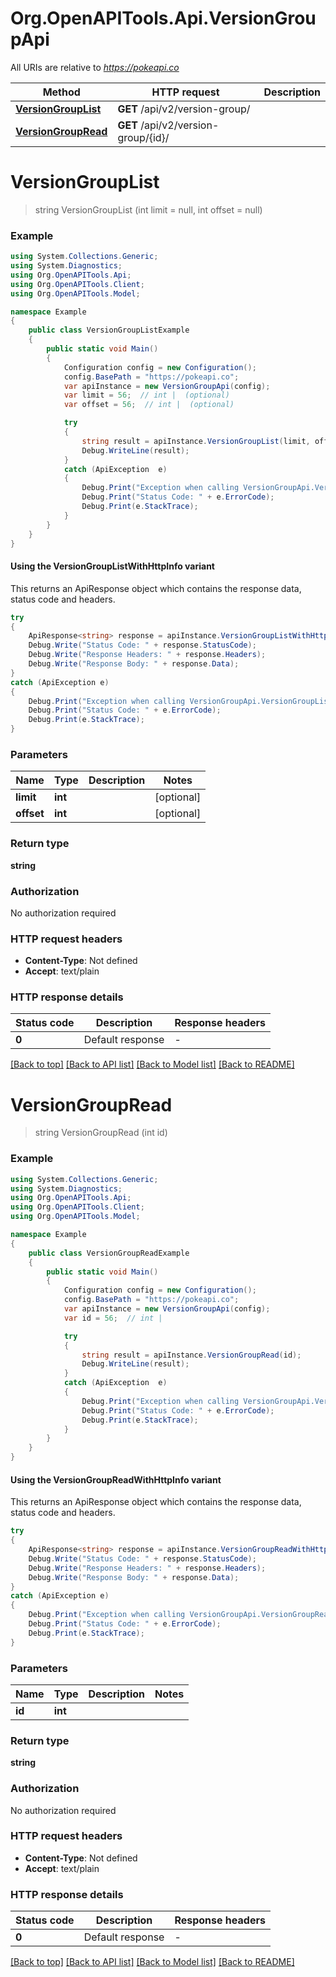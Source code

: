 # Org.OpenAPITools.Api.VersionGroupApi

All URIs are relative to *https://pokeapi.co*

| Method | HTTP request | Description |
|--------|--------------|-------------|
| [**VersionGroupList**](VersionGroupApi.md#versiongrouplist) | **GET** /api/v2/version-group/ |  |
| [**VersionGroupRead**](VersionGroupApi.md#versiongroupread) | **GET** /api/v2/version-group/{id}/ |  |

<a id="versiongrouplist"></a>
# **VersionGroupList**
> string VersionGroupList (int limit = null, int offset = null)



### Example
```csharp
using System.Collections.Generic;
using System.Diagnostics;
using Org.OpenAPITools.Api;
using Org.OpenAPITools.Client;
using Org.OpenAPITools.Model;

namespace Example
{
    public class VersionGroupListExample
    {
        public static void Main()
        {
            Configuration config = new Configuration();
            config.BasePath = "https://pokeapi.co";
            var apiInstance = new VersionGroupApi(config);
            var limit = 56;  // int |  (optional) 
            var offset = 56;  // int |  (optional) 

            try
            {
                string result = apiInstance.VersionGroupList(limit, offset);
                Debug.WriteLine(result);
            }
            catch (ApiException  e)
            {
                Debug.Print("Exception when calling VersionGroupApi.VersionGroupList: " + e.Message);
                Debug.Print("Status Code: " + e.ErrorCode);
                Debug.Print(e.StackTrace);
            }
        }
    }
}
```

#### Using the VersionGroupListWithHttpInfo variant
This returns an ApiResponse object which contains the response data, status code and headers.

```csharp
try
{
    ApiResponse<string> response = apiInstance.VersionGroupListWithHttpInfo(limit, offset);
    Debug.Write("Status Code: " + response.StatusCode);
    Debug.Write("Response Headers: " + response.Headers);
    Debug.Write("Response Body: " + response.Data);
}
catch (ApiException e)
{
    Debug.Print("Exception when calling VersionGroupApi.VersionGroupListWithHttpInfo: " + e.Message);
    Debug.Print("Status Code: " + e.ErrorCode);
    Debug.Print(e.StackTrace);
}
```

### Parameters

| Name | Type | Description | Notes |
|------|------|-------------|-------|
| **limit** | **int** |  | [optional]  |
| **offset** | **int** |  | [optional]  |

### Return type

**string**

### Authorization

No authorization required

### HTTP request headers

 - **Content-Type**: Not defined
 - **Accept**: text/plain


### HTTP response details
| Status code | Description | Response headers |
|-------------|-------------|------------------|
| **0** | Default response |  -  |

[[Back to top]](#) [[Back to API list]](../../README.md#documentation-for-api-endpoints) [[Back to Model list]](../../README.md#documentation-for-models) [[Back to README]](../../README.md)

<a id="versiongroupread"></a>
# **VersionGroupRead**
> string VersionGroupRead (int id)



### Example
```csharp
using System.Collections.Generic;
using System.Diagnostics;
using Org.OpenAPITools.Api;
using Org.OpenAPITools.Client;
using Org.OpenAPITools.Model;

namespace Example
{
    public class VersionGroupReadExample
    {
        public static void Main()
        {
            Configuration config = new Configuration();
            config.BasePath = "https://pokeapi.co";
            var apiInstance = new VersionGroupApi(config);
            var id = 56;  // int | 

            try
            {
                string result = apiInstance.VersionGroupRead(id);
                Debug.WriteLine(result);
            }
            catch (ApiException  e)
            {
                Debug.Print("Exception when calling VersionGroupApi.VersionGroupRead: " + e.Message);
                Debug.Print("Status Code: " + e.ErrorCode);
                Debug.Print(e.StackTrace);
            }
        }
    }
}
```

#### Using the VersionGroupReadWithHttpInfo variant
This returns an ApiResponse object which contains the response data, status code and headers.

```csharp
try
{
    ApiResponse<string> response = apiInstance.VersionGroupReadWithHttpInfo(id);
    Debug.Write("Status Code: " + response.StatusCode);
    Debug.Write("Response Headers: " + response.Headers);
    Debug.Write("Response Body: " + response.Data);
}
catch (ApiException e)
{
    Debug.Print("Exception when calling VersionGroupApi.VersionGroupReadWithHttpInfo: " + e.Message);
    Debug.Print("Status Code: " + e.ErrorCode);
    Debug.Print(e.StackTrace);
}
```

### Parameters

| Name | Type | Description | Notes |
|------|------|-------------|-------|
| **id** | **int** |  |  |

### Return type

**string**

### Authorization

No authorization required

### HTTP request headers

 - **Content-Type**: Not defined
 - **Accept**: text/plain


### HTTP response details
| Status code | Description | Response headers |
|-------------|-------------|------------------|
| **0** | Default response |  -  |

[[Back to top]](#) [[Back to API list]](../../README.md#documentation-for-api-endpoints) [[Back to Model list]](../../README.md#documentation-for-models) [[Back to README]](../../README.md)

